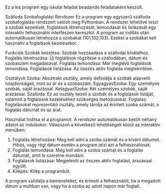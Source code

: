 Ez a kis program egy iskolai feladat beadandó feladataként készült.

Szálloda Szobafoglalási Rendszer
Ez a program egy egyszerű szálloda szobafoglalási rendszert valósít meg Pythonban. A rendszer lehetővé teszi a szobák kezelését, foglalások létrehozását, lemondását és listázását egy interaktív felhasználói interfészen keresztül.
A program az indítás után automatikusan létrehozza a szobákat (101,102,103). Ezeket a szobákat kell használni a foglalások kezelésekor.

Funkciók
Szobák kezelése: Szobák hozzáadása a szállodai kínálathoz.
Foglalás létrehozása: Új foglalások rögzítése a szállodában, dátum és szobaszám megadásával.
Foglalás lemondása: Már meglévő foglalások lemondása.
Foglalások listázása: Az összes aktív foglalás megtekintése.

Osztályok
Szoba: Absztrakt osztály, amely definiálja a szobák alapvető tulajdonságait, mint az ár és a szobaszám.
EgyagyasSzoba: Egy személyes szobák, saját árazással.
KetagyasSzoba: Két személyes szobák, saját árazással.
Szalloda: Ez az osztály kezeli a szobák és a foglalások listáját, valamint a foglalások kezeléséhez szükséges metódusokat.
Foglalas: Foglalásokat reprezentáló osztály, amely tárolja az érintett szoba számát, a foglalás dátumát és az árat.

Használat
Indítsa el a programot. A rendszer automatikusan betölt néhány adatot az induláskor.
Válasszon a következő lehetőségek közül az interaktív menüben:
1. Foglalás létrehozása: Meg kell adni a szoba számát és a kívánt dátumot. Hibás, vagy régi dátum esetén a program jelzi azt a felhasználónak.
2. Foglalás lemondása: Meg kell adni a szoba számát és a foglalás dátumát, amit le szeretne mondani.
3. Foglalások listázása: Megjeleníti az összes aktív foglalást, árazással együtt.
4. Kilépés: Kilép a programból.
   
A program validálja a bemeneteket, és értesíti a felhasználót, ha a megadott dátum a múltban van, vagy ha a szoba az adott napon már foglalt.
